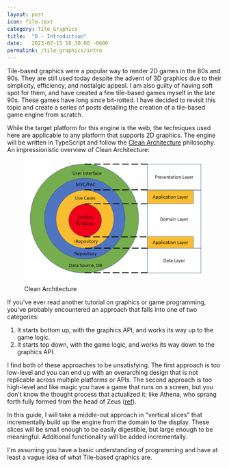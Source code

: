 ```yaml
---
layout: post
icon: file-text
category: Tile Graphics
title:  "0 - Introduction"
date:   2023-07-15 18:30:00 -0600
permalink: /tile-graphics/intro
---
```


Tile-based graphics were a popular way to render 2D games in the 80s and 90s.
They are still used today despite the advent of 3D graphics due to their simplicity, efficiency,
and nostalgic appeal. I am also guilty of having soft spot for them, and have
created a few tile-based games myself in the late 90s. These games have long since bit-rotted.
I have decided to revisit this topic and create a series of posts detailing the creation of a
tile-based game engine from scratch.

While the target platform for this engine is the web, the techniques used here are applicable
to any platform that supports 2D graphics. The engine will be written in TypeScript and follow
the [Clean Architecture](https://crosp.net/blog/software-architecture/clean-architecture-part-1-databse-vs-domain/)
philosophy. An impressionistic overview of Clean Architecture:

<figure markdown="1">

![Clean Architecture](/media-library/software-systems-engineering/clean-architecture.png)

<figcaption >Clean Architecture</figcaption>
</figure>

If you've ever read another tutorial on graphics or game programming, you've probably
encountered an approach that falls into one of two categories:

1. It starts bottom up, with the graphics API, and works its way up to the game logic.
2. It starts top down, with the game logic, and works its way down to the graphics API.

I find both of these approaches to be unsatisfying. The first approach is too
low-level and you can end up with an overarching design that is not replicable across
multiple platforms or APIs. The second approach is too high-level and like magic
you have a game that runs on a screen, but you don't know the thought process that
actualized it; like Athena, who sprang forth fully formed from the head of Zeus
([ref](https://www.pinterest.com/pin/484770347364029322/)).

In this guide, I will take a middle-out approach in "vertical slices" that
incrementally build up the engine from the domain to the display. These slices
will be small enough to be easily digestible, but large enough to be meaningful.
Additional functionality will be added incrementally.

I'm assuming you have a basic understanding of programming and have at least
a vague idea of what Tile-based graphics are.

